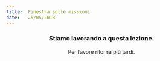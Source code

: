 ```yaml
---
title:  Finestra sulle missioni
date:   25/05/2018
---
```


### <center>Stiamo lavorando a questa lezione.</center>
<center>Per favore ritorna più tardi.</center>